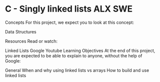 # C - Singly linked lists ALX SWE

Concepts
For this project, we expect you to look at this concept:

Data Structures

Resources
Read or watch:

Linked Lists
Google
Youtube
Learning Objectives
At the end of this project, you are expected to be able to explain to anyone, without the help of Google:

General
When and why using linked lists vs arrays
How to build and use linked lists

